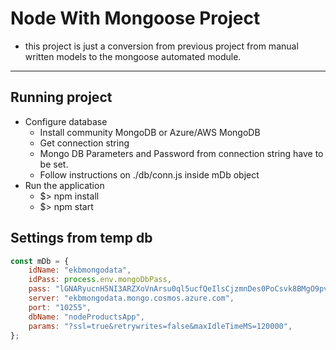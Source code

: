 # Node With Mongoose Project

- this project is just a conversion from previous project from
  manual written models to the mongoose automated module.

---

## Running project

- Configure database
  - Install community MongoDB or Azure/AWS MongoDB
  - Get connection string
  - Mongo DB Parameters and Password from connection string have to be set.
  - Follow instructions on ./db/conn.js inside mDb object
- Run the application
  - $> npm install
  - $> npm start

## Settings from temp db

```Node.js
const mDb = {
    idName: "ekbmongodata",
    idPass: process.env.mongoDbPass,
    pass: "lGNARyucnH5NI3ARZXoVnArsu0ql5ucfQeIlsCjzmnDes0PoCsvk8BMgO9pvjbpUaW0Gm0hGpxiOACDbcbSNuQ==",
    server: "ekbmongodata.mongo.cosmos.azure.com",
    port: "10255",
    dbName: "nodeProductsApp",
    params: "?ssl=true&retrywrites=false&maxIdleTimeMS=120000",
};
```
